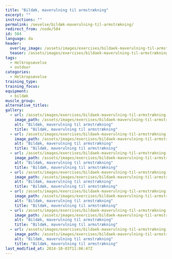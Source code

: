 ```yaml
---
title: "Bildæk, maverulning til armstrækning"
excerpt: ""
instructions: ""
permalink: /oevelse/bildæk-maverulning-til-armstrækning/
redirect_from: /node/584
id: 584
language: da
header:
  overlay_image: /assets/images/exercises/bildaek-maverulning-til-armstrækning-0.jpg
  teaser: /assets/images/exercises/bildaek-maverulning-til-armstrækning-0-320.jpg
tags:
  - Helkropsøvelse
  - outdoor
categories:
  - Helkropsøvelse
training_type: 
training_focus: 
equipment:
  - bildæk
muscle_group:
alternative_titles:
gallery:
  - url: /assets/images/exercises/bildaek-maverulning-til-armstrækning-0.jpg
    image_path: /assets/images/exercises/bildaek-maverulning-til-armstrækning-0-320.jpg
    alt: "Bildæk, maverulning til armstrækning"
    title: "Bildæk, maverulning til armstrækning"
  - url: /assets/images/exercises/bildaek-maverulning-til-armstrækning-1.jpg
    image_path: /assets/images/exercises/bildaek-maverulning-til-armstrækning-1-320.jpg
    alt: "Bildæk, maverulning til armstrækning"
    title: "Bildæk, maverulning til armstrækning"
  - url: /assets/images/exercises/bildaek-maverulning-til-armstrækning-2.jpg
    image_path: /assets/images/exercises/bildaek-maverulning-til-armstrækning-2-320.jpg
    alt: "Bildæk, maverulning til armstrækning"
    title: "Bildæk, maverulning til armstrækning"
  - url: /assets/images/exercises/bildaek-maverulning-til-armstrækning-3.jpg
    image_path: /assets/images/exercises/bildaek-maverulning-til-armstrækning-3-320.jpg
    alt: "Bildæk, maverulning til armstrækning"
    title: "Bildæk, maverulning til armstrækning"
  - url: /assets/images/exercises/bildaek-maverulning-til-armstrækning-4.jpg
    image_path: /assets/images/exercises/bildaek-maverulning-til-armstrækning-4-320.jpg
    alt: "Bildæk, maverulning til armstrækning"
    title: "Bildæk, maverulning til armstrækning"
  - url: /assets/images/exercises/bildaek-maverulning-til-armstrækning-5.jpg
    image_path: /assets/images/exercises/bildaek-maverulning-til-armstrækning-5-320.jpg
    alt: "Bildæk, maverulning til armstrækning"
    title: "Bildæk, maverulning til armstrækning"
  - url: /assets/images/exercises/bildaek-maverulning-til-armstrækning-6.jpg
    image_path: /assets/images/exercises/bildaek-maverulning-til-armstrækning-6-320.jpg
    alt: "Bildæk, maverulning til armstrækning"
    title: "Bildæk, maverulning til armstrækning"
last_modified_at: 2014-10-03T11:06:47Z
---
```



